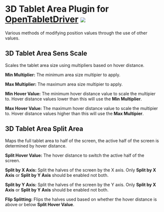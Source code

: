 # 3D Tablet Area Plugin for [OpenTabletDriver](https://github.com/OpenTabletDriver/OpenTabletDriver) [![](https://img.shields.io/github/downloads/Kuuuube/3D_Tablet_Area/total.svg)](https://github.com/Kuuuube/3D_Tablet_Area/releases/latest)

Various methods of modifying position values through the use of other values.

## 3D Tablet Area Sens Scale

Scales the tablet area size using multipliers based on hover distance.

**Min Multiplier:** The minimum area size multipier to apply.

**Max Multiplier:** The maximum area size multipier to apply.

**Min Hover Value:** The minimum hover distance value to scale the multipier to. Hover distance values lower than this will use the **Min Multiplier**.

**Max Hover Value:** The maximum hover distance value to scale the multipier to. Hover distance values higher than this will use the **Max Multipier**. 

## 3D Tablet Area Split Area

Maps the full tablet area to half of the screen, the active half of the screen is determined by hover distance.

**Split Hover Value:** The hover distance to switch the active half of the screen.

**Split by X Axis:** Split the halves of the screen by the X axis. Only **Split by X Axis** or **Split by Y Axis** should be enabled not both.

**Split by Y Axis:** Split the halves of the screen by the Y axis. Only **Split by X Axis** or **Split by Y Axis** should be enabled not both.

**Flip Splitting:** Flips the halves used based on whether the hover distance is above or below **Split Hover Value**.